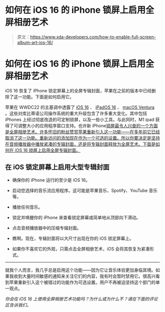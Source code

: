 # 如何在 iOS 16 的 iPhone 锁屏上启用全屏相册艺术

> 原文：<https://www.xda-developers.com/how-to-enable-full-screen-album-art-ios-16/>

# 如何在 iOS 16 的 iPhone 锁屏上启用全屏相册艺术

iOS 16 恢复了 iPhone 锁定屏幕上的全屏专辑封面，苹果在之前的版本中已经删除了这一功能。下面是如何启用它。

苹果在 WWDC22 的主基调中透露了 [iOS 16](http://xda-developers.com/ios-16) 、 [iPadOS 16](http://xda-developers.com/ipados-16) 、 [macOS Ventura](http://xda-developers.com/macos-ventura) 。这些对库比蒂诺公司操作系统的重大升级包含了许多重大变化。其中包括 iPhones 上经过彻底改造的可定制锁屏，以及一些小工具。与此同时，M1 ipad 获得了可调整大小的应用程序窗口支持。也许新 iPhone[锁屏最令人兴奋的一个方面是全屏相册艺术。许多怀旧的粉丝赞赏苹果重新引入这一功能——在多年前它已经取消了这一功能。重新访问的添加现在作为一个可选的设置。所以你要决定是坚持在音频播放器中播放紧凑的专辑封面，还是将专辑封面释放为全屏艺术。下面是如何在 iOS 16 锁屏上启用全屏专辑封面。](http://xda-developers.com/best-iphone)

## 在 iOS 锁定屏幕上启用大型专辑封面

*   确保你的 iPhone 运行的至少是 iOS 16。
*   启动您选择的音乐流应用程序。这可能是苹果音乐、Spotify、YouTube 音乐等。
*   播放任何音乐。
*   锁定并唤醒你的 iPhone 来查看锁定屏幕或简单地从顶部向下滑动。

*   点击音频播放器中的压缩专辑封面。

*   瞧啊。现在，专辑封面将以大尺寸出现在你的 iOS 锁定屏幕上。

*   如果你不喜欢它的外观，只需点击全屏相册艺术，iOS 会将其恢复为紧凑形式。

* * *

就我个人而言，我几乎总是启用这个功能——因为它让音乐体验更加身临其境。如果我收到大量时间敏感的通知来关注它们的内容，我有时会暂时禁用它。很高兴看到苹果重新引入这个被错过的功能作为可选设置。用户不再被迫坚持这个部门的单一观点。

*你会在 iOS 16 上使用全屏相册艺术功能吗？为什么或为什么不？请在下面的评论区告诉我们。*
